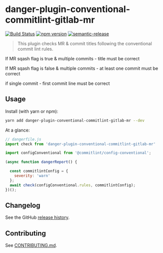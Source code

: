 # danger-plugin-conventional-commitlint-gitlab-mr

[![Build Status](https://travis-ci.org/AnderwanSAM/danger-plugin-conventional-commitlint-gitlab-mr.svg?branch=master)](https://travis-ci.org/AnderwanSAM/danger-plugin-conventional-commitlint-gitlab-mr)
[![npm version](https://badge.fury.io/js/danger-plugin-conventional-commitlint-gitlab-mr.svg)](https://badge.fury.io/js/danger-plugin-conventional-commitlint-gitlab-mr)
[![semantic-release](https://img.shields.io/badge/%20%20%F0%9F%93%A6%F0%9F%9A%80-semantic--release-e10079.svg)](https://github.com/semantic-release/semantic-release)

> This plugin checks MR &amp; commit titles following the conventional commit lint rules. 

If MR sqash flag is true & multiple commits - title must be correct

If MR sqash flag is false & multiple commits - at least one commit must be correct

if single commit - first commit line must be correct

## Usage

Install (with yarn or npm):

```sh
yarn add danger-plugin-conventional-commitlint-gitlab-mr --dev
```

At a glance:

```js
// dangerfile.js
import check from 'danger-plugin-conventional-commitlint-gitlab-mr'

import configConventional from '@commitlint/config-conventional';

(async function dangerReport() {

  const commitlintConfig = {
    severity: 'warn'
  };
  await check(configConventional.rules, commitlintConfig);
})();

```
## Changelog

See the GitHub [release history](https://github.com/AnderwanSAM/danger-plugin-conventional-commitlint-gitlab-mr/releases).

## Contributing

See [CONTRIBUTING.md](CONTRIBUTING.md).
